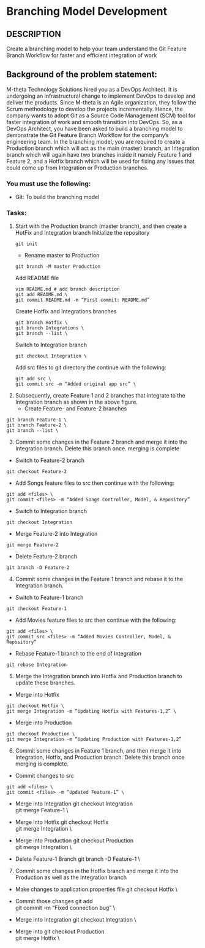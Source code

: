 # Branching Model Development

## DESCRIPTION
Create a branching model to help your team understand the Git Feature Branch Workflow for faster and efficient integration of work

## Background of the problem statement:
M-theta Technology Solutions hired you as a DevOps Architect. It is undergoing an infrastructural change to implement DevOps to develop and deliver the products. Since M-theta is an Agile organization, they follow the Scrum methodology to develop the projects incrementally. Hence, the company wants to adopt Git as a Source Code Management (SCM) tool for faster integration of work and smooth transition into DevOps.
So, as a DevOps Architect, you have been asked to build a branching model to demonstrate the Git Feature Branch Workflow for the company’s engineering team. In the branching model, you are required to create a Production branch which will act as the main (master) branch, an Integration branch which will again have two branches inside it namely Feature 1 and Feature 2, and a Hotfix branch which will be used for fixing any issues that could come up from Integration or Production branches.

### You must use the following:
- Git: To build the branching model

### Tasks:
1. Start with the Production branch (master branch), and then create a HotFix  and Integration branch
    Initialize the repository
    ```
    git init 
    ```
    - Rename master to Production
    ```
    git branch -M master Production 
    ```
    Add README file
    ```
    vim README.md # add branch description
    git add README.md \
    git commit README.md -m “First commit: README.md”
    ```
    Create Hotfix and Integrations branches
    ```
    git branch Hotfix \
    git branch Integrations \
    git branch --list \
    ```
    Switch to Integration branch 
    ```
    git checkout Integration \
    ```
    Add src files to git directory the continue with the following:
    ```
    git add src \
    git commit src -m “Added original app src” \
    ```
2. Subsequently, create Feature 1 and 2 branches that integrate to the Integration branch as shown in the above figure.
   -  Create Feature- and Feature-2 branches
```
git branch Feature-1 \
git branch Feature-2 \
git branch --list \
```
3. Commit some changes in the Feature 2 branch and merge it into the Integration branch. Delete this branch once. 
merging is complete
  -  Switch to Feature-2 branch
```
git checkout Feature-2 
```
  -  Add Songs feature files to src then continue with the following:
```
git add <files> \
git commit <files> -m “Added Songs Controller, Model, & Repository”
```
  -  Switch to Integration branch
```
git checkout Integration 
```
  -  Merge Feature-2 into Integration
```
git merge Feature-2
```
  -  Delete Feature-2 branch
```
git branch -D Feature-2
```
4. Commit some changes in the Feature 1 branch and rebase it to the Integration branch.
  -  Switch to Feature-1 branch 
```
git checkout Feature-1
```
  -  Add Movies feature files to src then continue with the following:
```
git add <files> \
git commit src <files> -m “Added Movies Controller, Model, & Repository”
```
  -  Rebase Feature-1 branch to the end of Integration
```
git rebase Integration
```
5. Merge the Integration branch into Hotfix and Production branch to update these branches.
  -  Merge into Hotfix 
```
git checkout Hotfix \
git merge Integration -m “Updating Hotfix with Features-1,2” \
```
  -  Merge into Production
```
git checkout Production \
git merge Integration -m “Updating Production with Features-1,2”
```
6. Commit some changes in Feature 1 branch, and then merge it into Integration, Hotfix, and Production branch. Delete 
this branch once merging is complete.
  -  Commit changes to src
```
git add <files> \
git commit <files> -m “Updated Feature-1” \
```
  - Merge into Integration
git checkout Integration \
git merge Feature-1 \

  -  Merge into Hotfix
git checkout Hotfix \
git merge Integration \

  -  Merge into Production
git checkout Production \
git merge Integration \

  -  Delete Feature-1 Branch
git branch -D Feature-1 \

7. Commit some changes in the Hotfix branch and merge it into the Production as well as the Integration branch


  - Make changes to application.properties file
git checkout Hotfix \

  -  Commit those changes
git add <files> \
git commit <files> -m “Fixed connection bug” \

  -  Merge into Integration
git checkout Integration \

  -  Merge into
git checkout Production \
git merge Hotfix \

